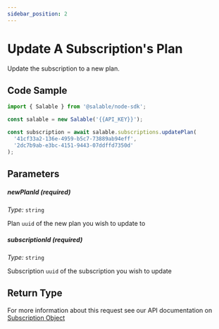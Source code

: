 ```yaml
---
sidebar_position: 2
---
```


# Update A Subscription's Plan

Update the subscription to a new plan.

## Code Sample

```typescript
import { Salable } from '@salable/node-sdk';

const salable = new Salable('{{API_KEY}}');

const subscription = await salable.subscriptions.updatePlan(
  '41cf33a2-136e-4959-b5c7-73889ab94eff',
  '2dc7b9ab-e3bc-4151-9443-07ddffd7350d'
);
```

## Parameters

##### newPlanId (_required_)

_Type:_ `string`

Plan `uuid` of the new plan you wish to update to

##### subscriptionId (_required_)

_Type:_ `string`

Subscription `uuid` of the subscription you wish to update

## Return Type

For more information about this request see our API documentation on [Subscription Object](https://docs.salable.app/api#tag/Subscriptions/operation/getSubscriptionByUuid)
